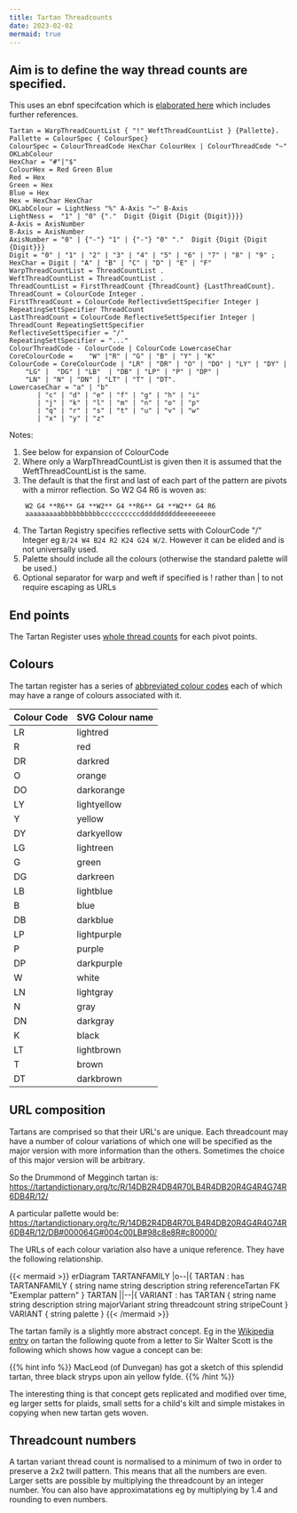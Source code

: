 ```yaml
---
title: Tartan Threadcounts
date: 2023-02-02
mermaid: true
---
```


## Aim is to define the way thread counts are specified.

This uses an ebnf specifcation which is [elaborated here][] which includes further references.

[elaborated here]:https://www.bytestone.uk/posts/ebnf/

```ebnf
Tartan = WarpThreadCountList { "!" WeftThreadCountList } {Pallette}. 
Pallette = ColourSpec { ColourSpec}
ColourSpec = ColourThreadCode HexChar ColourHex | ColourThreadCode "~"  OKLabColour
HexChar = "#"|"$"
ColourHex = Red Green Blue
Red = Hex
Green = Hex
Blue = Hex
Hex = HexChar HexChar
OKLabColour = LightNess "%" A-Axis "~" B-Axis
LightNess =  "1" | "0" {"."  Digit {Digit {Digit {Digit}}}}
A-Axis = AxisNumber
B-Axis = AxisNumber
AxisNumber = "0" | {"-"} "1" | {"-"} "0" "."  Digit {Digit {Digit {Digit}}}
Digit = "0" | "1" | "2" | "3" | "4" | "5" | "6" | "7" | "8" | "9" ;
HexChar = Digit | "A" | "B" | "C" | "D" | "E" | "F" 
WarpThreadCountList = ThreadCountList .
WeftThreadCountList = ThreadCountList .
ThreadCountList = FirstThreadCount {ThreadCount} {LastThreadCount}.
ThreadCount = ColourCode Integer .
FirstThreadCount = ColourCode ReflectiveSettSpecifier Integer | RepeatingSettSpecifier ThreadCount
LastThreadCount = ColourCode ReflectiveSettSpecifier Integer | ThreadCount RepeatingSettSpecifier 
ReflectiveSettSpecifier = "/" 
RepeatingSettSpecifier = "..."
ColourThreadCode - ColourCode | ColourCode LowercaseChar
CoreColourCode =    "W" |"R" | "G" | "B" | "Y" | "K" 
ColourCode = CoreColourCode | "LR" | "DR" | "O" | "DO" | "LY" | "DY" |
    "LG" |  "DG" | "LB"  | "DB" | "LP" | "P" | "DP" | 
    "LN" | "N" | "DN" | "LT" | "T" | "DT".
LowercaseChar = "a" | "b"
       | "c" | "d" | "e" | "f" | "g" | "h" | "i"
       | "j" | "k" | "l" | "m" | "n" | "o" | "p"
       | "q" | "r" | "s" | "t" | "u" | "v" | "w"
       | "x" | "y" | "z"
```

Notes:
1. See below for expansion of ColourCode
2. Where only a WarpThreadCountList is given then it is assumed that the WeftThreadCountList is the same. 
3. The default is that the first and last of each part of the pattern are pivots with a mirror reflection.   So W2 G4 R6 is woven as:
```
    W2 G4 **R6** G4 **W2** G4 **R6** G4 **W2** G4 R6
    aaaaaaaaabbbbbbbbbbccccccccccddddddddddeeeeeeeee
```
4. The Tartan Registry specifies reflective setts with ColourCode "/" Integer eg `B/24 W4 B24 R2 K24 G24 W/2`.  However it can be elided and is not universally used.
5. Palette should include all the colours (otherwise the standard palette will be used.)
6. Optional separator for warp and weft if specified is ! rather than | to not require escaping as URLs
   


## End points

The Tartan Register uses [whole thread counts][] for each pivot points.

[whole thread counts]: https://www.tartanregister.gov.uk/threadcount

## Colours

The tartan register has a series of [abbreviated colour codes][] each of which may have a range of colours associated with it.

[abbreviated colour codes]: https://www.tartanregister.gov.uk/docs/Colour_shades.pdf

| Colour Code | SVG Colour name |
| ----------- | --------------- |
| LR          | lightred        |
| R           | red             |
| DR          | darkred         |
| O           | orange          |
| DO          | darkorange      |
| LY          | lightyellow     |
| Y           | yellow          |
| DY          | darkyellow      |
| LG          | lightreen       |
| G           | green           |
| DG          | darkreen        |
| LB          | lightblue       |
| B           | blue            |
| DB          | darkblue        |
| LP          | lightpurple     |
| P           | purple          |
| DP          | darkpurple      |
| W           | white           |
| LN          | lightgray       |
| N           | gray            |
| DN          | darkgray        |
| K           | black           |
| LT          | lightbrown      |
| T           | brown           |
| DT          | darkbrown       |

## URL composition

Tartans are comprised so that their URL's are unique.  Each threadcount may have a number of colour variations of which one will be specified as the major version with more information than the others.
Sometimes the choice of this major version will be arbitrary.

So the Drummond of Megginch tartan is:
https://tartandictionary.org/tc/R/14DB2R4DB4R70LB4R4DB20R4G4R4G74R6DB4R/12/

A particular pallette would be:
https://tartandictionary.org/tc/R/14DB2R4DB4R70LB4R4DB20R4G4R4G74R6DB4R/12/DB#000064G#004c00LB#98c8e8R#c80000/

The URLs of each colour variation also have a unique reference.  They have the following relationship.


{{< mermaid >}}
erDiagram
    TARTANFAMILY |o--|{ TARTAN : has
    TARTANFAMILY {
        string name
        string description
        string referenceTartan FK "Exemplar pattern"
    }
    TARTAN ||--|{ VARIANT : has
    TARTAN {
        string name
        string description
        string majorVariant
        string threadcount
        string stripeCount
    }
    VARIANT {
        string palette
    }
{{< /mermaid >}}

The tartan family is a slightly more abstract concept.  Eg in the [Wikipedia entry] on tartan the following quote from a letter to Sir Walter Scott is the following which shows how vague a concept can be:

[Wikipedia entry]:https://en.wikipedia.org/wiki/Tartan

{{% hint info %}}
MacLeod (of Dunvegan) has got a sketch of this splendid tartan, three black stryps upon ain yellow fylde.
{{% /hint %}}

The interesting thing is that concept gets replicated and modified over time, eg larger setts for plaids, small setts for a child's kilt and simple mistakes in copying when new tartan gets woven.

## Threadcount numbers
A tartan variant thread count is normalised to a minimum of two in order to preserve
a 2x2 twill pattern.  This means that all the numbers are even.  Larger setts are possible by multiplying the threadcount by an integer number.  You can also have approximatations eg by multiplying by 1.4 and rounding to even numbers. 